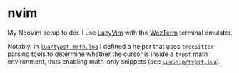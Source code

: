 # nvim

My NeoVim setup folder. I use [LazyVim](https://lazyvim.org)
with the [WezTerm](https://wezterm.org) terminal emulator.

Notably, in [`lua/typst_math.lua`](https://github.com/Al3cLee/nvim/tree/main/lua/typst_math.lua) I defined a helper that
uses `treesitter` parsing tools to determine whether
the cursor is inside a `typst` math environment, thus
enabling math-only snippets (see [`LuaSnip/typst.lua`](https://github.com/Al3cLee/nvim/tree/main/LuaSnip/typst.lua)).
